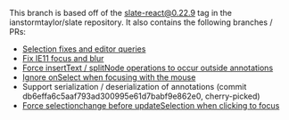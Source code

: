 This branch is based off of the slate-react@0.22.9 tag in the
ianstormtaylor/slate repository. It also contains the following
branches / PRs:

- [Selection fixes and editor queries](https://github.com/ianstormtaylor/slate/pull/2933)
- [Fix IE11 focus and blur](https://github.com/aha-app/slate/tree/fix-ie11-selection)
- [Force insertText / splitNode operations to occur outside annotations](https://github.com/aha-app/slate/pull/1)
- [Ignore onSelect when focusing with the mouse](https://github.com/aha-app/slate/pull/2)
- Support serialization / deserialization of annotations (commit db6effa6c5aaf793ad300995e61d7babf9e862e0, cherry-picked)
- [Force selectionchange before updateSelection when clicking to focus](https://github.com/aha-app/slate/pull/4)
